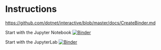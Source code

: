 # Instructions
https://github.com/dotnet/interactive/blob/master/docs/CreateBinder.md

Start with the Jupyter Notebook
[![Binder](https://mybinder.org/badge_logo.svg)](https://mybinder.org/v2/gh/zbrkic/dotnet-interactive-binder/master)

Start with the JupyterLab
[![Binder](https://mybinder.org/badge_logo.svg)](https://mybinder.org/v2/gh/zbrkic/dotnet-interactive-binder/master?urlpath=lab)
